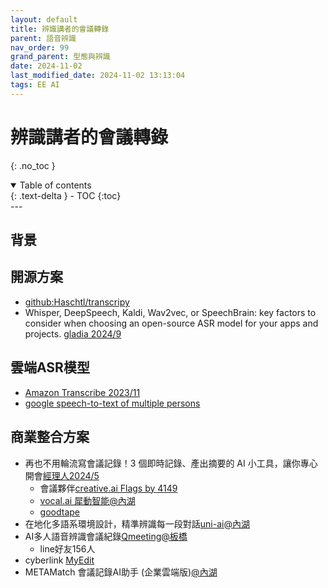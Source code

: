 ```yaml
---
layout: default
title: 辨識講者的會議轉錄
parent: 語音辨識
nav_order: 99
grand_parent: 型態與辨識
date: 2024-11-02
last_modified_date: 2024-11-02 13:13:04
tags: EE AI
---
```


# 辨識講者的會議轉錄

{: .no_toc }

<details open markdown="block">
  <summary>
    Table of contents
  </summary>
  {: .text-delta }
- TOC
{:toc}
</details>
---

## 背景

## 開源方案

- [github:Haschtl/transcripy](https://github.com/Haschtl/transcripy/tree/main)
- Whisper, DeepSpeech, Kaldi, Wav2vec, or SpeechBrain: key factors to consider when choosing an open-source ASR model for your apps and projects. [gladia 2024/9](https://search.app/3qeTmo6sdr7fT3rT7)

## 雲端ASR模型

- [Amazon Transcribe 2023/11](https://aws.amazon.com/tw/blogs/machine-learning/amazon-transcribe-announces-a-new-speech-foundation-model-powered-asr-system-that-expands-support-to-over-100-languages/)
- [google speech-to-text of multiple persons](https://cloud.google.com/speech-to-text/docs/multiple-voices)

## 商業整合方案

- 再也不用輪流寫會議記錄！3 個即時記錄、產出摘要的 AI 小工具，讓你專心開會[經理人2024/5](https://www.managertoday.com.tw/articles/view/68542)
    - 會議夥伴[creative.ai Flags by 4149](https://creati.ai/tw/ai-tools/flags-by-4149/)
    - [vocal.ai 犀動智能@內湖](https://www.vocol.ai/tw/home)
    - [goodtape](https://blog.goodtape.io/zh/?gad_source=1&gclid=CjwKCAjw-JG5BhBZEiwAt7JR6zNorIOpIWK3-MHYqILElNbMruvSf6KIiXrNoWqG-hpSCDOjkMbl5xoC9zIQAvD_BwE)
- 在地化多語系環境設計，精準辨識每一段對話[uni-ai@內湖](https://uni-ai.ai/2024/08/%E9%95%B7%E5%95%8F%E7%A7%91%E6%8A%80-ai%E6%99%BA%E8%83%BD%E8%AA%9E%E9%9F%B3%E6%9C%83%E8%AD%B0%E7%B4%80%E9%8C%84%E7%B3%BB%E7%B5%B1/)
- AI多人語音辨識會議紀錄​[Qmeeting@板橋](https://qmeeting.qshop.net.tw/qmeeting_ai/)
    - line好友156人
- cyberlink [MyEdit](https://tw.cyberlink.com/blog/audio-editing/3248/ai-meeting-minutes)
- METAMatch 會議記錄AI助手 (企業雲端版)[@內湖](https://www.metamatch.market/products/detail/METAMatch-MeetingAI)